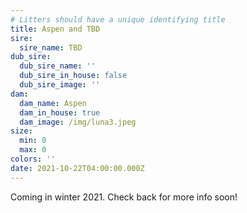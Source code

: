 ```yaml
---
# Litters should have a unique identifying title
title: Aspen and TBD
sire:
  sire_name: TBD
dub_sire:
  dub_sire_name: ''
  dub_sire_in_house: false
  dub_sire_image: ''
dam:
  dam_name: Aspen
  dam_in_house: true
  dam_image: /img/luna3.jpeg
size:
  min: 0
  max: 0
colors: ''
date: 2021-10-22T04:00:00.000Z
---
```


Coming in winter 2021. Check back for more info soon!
